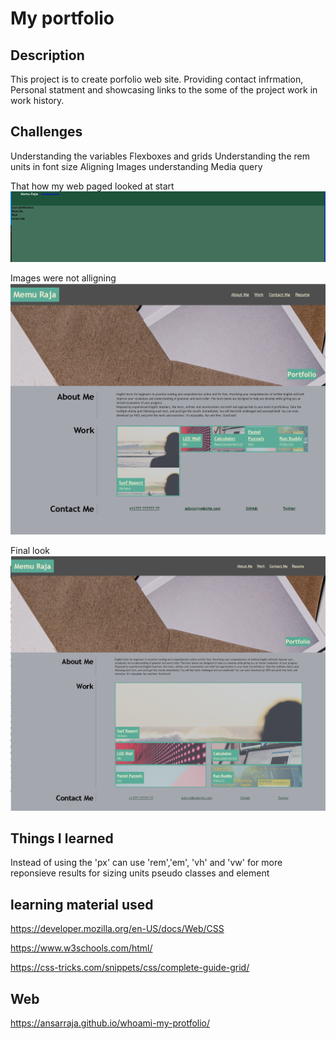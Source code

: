 # My portfolio
## Description
This project is to create porfolio web site. Providing contact infrmation, Personal statment and showcasing links to the some of the project work in work history.

## Challenges
Understanding the variables
Flexboxes and grids
Understanding the rem units in font size
Aligning Images
understanding Media query

That how my web paged looked at start
![](files/initial%20web%20image.PNG)


Images were not alligning
![](files/picture%20not%20alligned.PNG)


Final look
![](files/portfolio_final.PNG)



## Things I learned
Instead of using the 'px' can use 'rem','em', 'vh' and 'vw' for more reponsieve results for sizing units
pseudo classes and element

## learning material used
https://developer.mozilla.org/en-US/docs/Web/CSS

https://www.w3schools.com/html/

https://css-tricks.com/snippets/css/complete-guide-grid/


## Web
https://ansarraja.github.io/whoami-my-protfolio/
